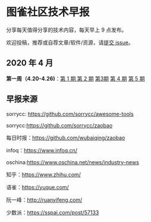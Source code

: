 # 图雀社区技术早报

分享每天值得分享的技术内容，每天早上 9 点发布。

欢迎投稿，推荐或自荐文章/软件/资源，请[提交 issue](https://github.com/tuture-dev/daily/issues)。

## 2020 年 4 月

**第一周（4.20-4.26)**：[第 1 期 ](https://github.com/tuture-dev/daily/blob/master/docs/issue-1.md)  [第 2 期](https://github.com/tuture-dev/daily/blob/master/docs/issue-2.md) [第3期](https://github.com/tuture-dev/daily/blob/master/docs/issue-3.md) [第 4 期](https://github.com/tuture-dev/daily/blob/master/docs/issue-4.md) [第 5 期](https://github.com/tuture-dev/daily/blob/master/docs/issue-5.md)

## 早报来源

sorrycc: https://github.com/sorrycc/awesome-tools

sorrycc:https://github.com/sorrycc/zaobao

每日时报：https://github.com/wubaiqing/zaobao

infoq：https://www.infoq.cn/

oschina:https://www.oschina.net/news/industry-news

知乎：https://www.zhihu.com/

语雀：https://yuque.com/

阮一峰：http://ruanyifeng.com/

少数派：https://sspai.com/post/57133